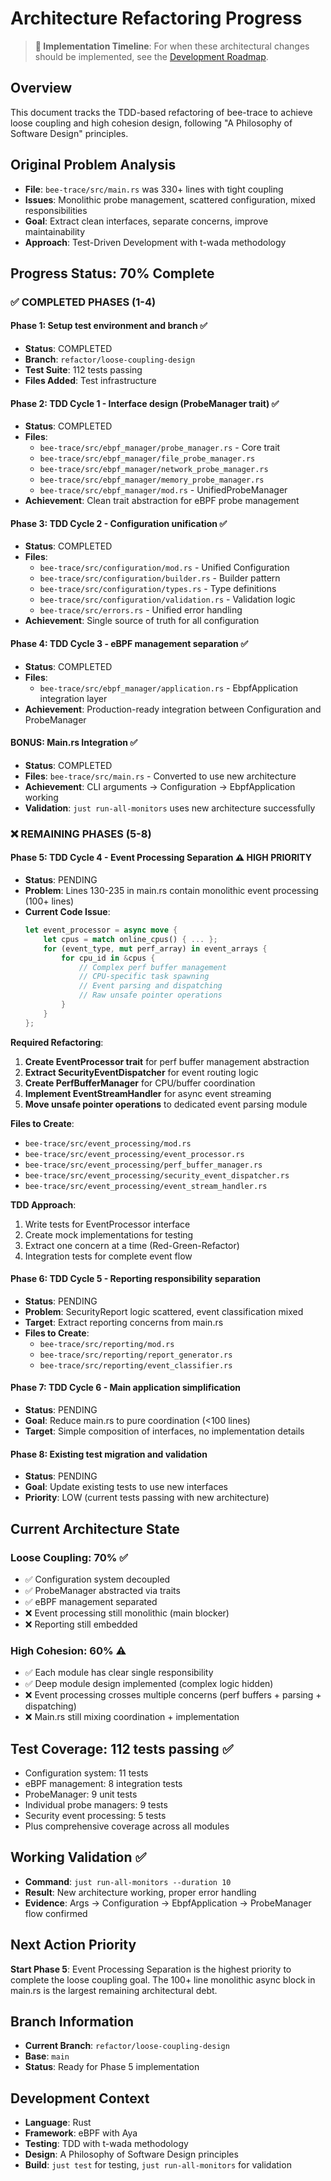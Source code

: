 # Architecture Refactoring Progress

> **📅 Implementation Timeline**: For when these architectural changes should be implemented, see the [Development Roadmap](development-roadmap.md#implementation-timeline-integration).

## Overview
This document tracks the TDD-based refactoring of bee-trace to achieve loose coupling and high cohesion design, following "A Philosophy of Software Design" principles.

## Original Problem Analysis
- **File**: `bee-trace/src/main.rs` was 330+ lines with tight coupling
- **Issues**: Monolithic probe management, scattered configuration, mixed responsibilities
- **Goal**: Extract clean interfaces, separate concerns, improve maintainability
- **Approach**: Test-Driven Development with t-wada methodology

## Progress Status: 70% Complete

### ✅ COMPLETED PHASES (1-4)

#### Phase 1: Setup test environment and branch ✅
- **Status**: COMPLETED
- **Branch**: `refactor/loose-coupling-design` 
- **Test Suite**: 112 tests passing
- **Files Added**: Test infrastructure

#### Phase 2: TDD Cycle 1 - Interface design (ProbeManager trait) ✅
- **Status**: COMPLETED
- **Files**: 
  - `bee-trace/src/ebpf_manager/probe_manager.rs` - Core trait
  - `bee-trace/src/ebpf_manager/file_probe_manager.rs`
  - `bee-trace/src/ebpf_manager/network_probe_manager.rs`
  - `bee-trace/src/ebpf_manager/memory_probe_manager.rs`
  - `bee-trace/src/ebpf_manager/mod.rs` - UnifiedProbeManager
- **Achievement**: Clean trait abstraction for eBPF probe management

#### Phase 3: TDD Cycle 2 - Configuration unification ✅
- **Status**: COMPLETED
- **Files**:
  - `bee-trace/src/configuration/mod.rs` - Unified Configuration
  - `bee-trace/src/configuration/builder.rs` - Builder pattern
  - `bee-trace/src/configuration/types.rs` - Type definitions
  - `bee-trace/src/configuration/validation.rs` - Validation logic
  - `bee-trace/src/errors.rs` - Unified error handling
- **Achievement**: Single source of truth for all configuration

#### Phase 4: TDD Cycle 3 - eBPF management separation ✅  
- **Status**: COMPLETED
- **Files**:
  - `bee-trace/src/ebpf_manager/application.rs` - EbpfApplication integration layer
- **Achievement**: Production-ready integration between Configuration and ProbeManager

#### BONUS: Main.rs Integration ✅
- **Status**: COMPLETED  
- **Files**: `bee-trace/src/main.rs` - Converted to use new architecture
- **Achievement**: CLI arguments → Configuration → EbpfApplication working
- **Validation**: `just run-all-monitors` uses new architecture successfully

### ❌ REMAINING PHASES (5-8)

#### Phase 5: TDD Cycle 4 - Event Processing Separation ⚠️ HIGH PRIORITY
- **Status**: PENDING
- **Problem**: Lines 130-235 in main.rs contain monolithic event processing (100+ lines)
- **Current Code Issue**:
  ```rust
  let event_processor = async move {
      let cpus = match online_cpus() { ... };
      for (event_type, mut perf_array) in event_arrays {
          for cpu_id in &cpus {
              // Complex perf buffer management
              // CPU-specific task spawning  
              // Event parsing and dispatching
              // Raw unsafe pointer operations
          }
      }
  };
  ```

**Required Refactoring**:
1. **Create EventProcessor trait** for perf buffer management abstraction
2. **Extract SecurityEventDispatcher** for event routing logic  
3. **Create PerfBufferManager** for CPU/buffer coordination
4. **Implement EventStreamHandler** for async event streaming
5. **Move unsafe pointer operations** to dedicated event parsing module

**Files to Create**:
- `bee-trace/src/event_processing/mod.rs`
- `bee-trace/src/event_processing/event_processor.rs` 
- `bee-trace/src/event_processing/perf_buffer_manager.rs`
- `bee-trace/src/event_processing/security_event_dispatcher.rs`
- `bee-trace/src/event_processing/event_stream_handler.rs`

**TDD Approach**:
1. Write tests for EventProcessor interface
2. Create mock implementations for testing
3. Extract one concern at a time (Red-Green-Refactor)
4. Integration tests for complete event flow

#### Phase 6: TDD Cycle 5 - Reporting responsibility separation
- **Status**: PENDING  
- **Problem**: SecurityReport logic scattered, event classification mixed
- **Target**: Extract reporting concerns from main.rs
- **Files to Create**:
  - `bee-trace/src/reporting/mod.rs`
  - `bee-trace/src/reporting/report_generator.rs`
  - `bee-trace/src/reporting/event_classifier.rs`

#### Phase 7: TDD Cycle 6 - Main application simplification  
- **Status**: PENDING
- **Goal**: Reduce main.rs to pure coordination (<100 lines)
- **Target**: Simple composition of interfaces, no implementation details

#### Phase 8: Existing test migration and validation
- **Status**: PENDING
- **Goal**: Update existing tests to use new interfaces
- **Priority**: LOW (current tests passing with new architecture)

## Current Architecture State

### Loose Coupling: 70% ✅
- ✅ Configuration system decoupled
- ✅ ProbeManager abstracted via traits
- ✅ eBPF management separated  
- ❌ Event processing still monolithic (main blocker)
- ❌ Reporting still embedded

### High Cohesion: 60% ⚠️
- ✅ Each module has clear single responsibility
- ✅ Deep module design implemented (complex logic hidden)
- ❌ Event processing crosses multiple concerns (perf buffers + parsing + dispatching)
- ❌ Main.rs still mixing coordination + implementation

## Test Coverage: 112 tests passing ✅
- Configuration system: 11 tests
- eBPF management: 8 integration tests  
- ProbeManager: 9 unit tests
- Individual probe managers: 9 tests
- Security event processing: 5 tests
- Plus comprehensive coverage across all modules

## Working Validation ✅
- **Command**: `just run-all-monitors --duration 10` 
- **Result**: New architecture working, proper error handling
- **Evidence**: Args → Configuration → EbpfApplication → ProbeManager flow confirmed

## Next Action Priority
**Start Phase 5**: Event Processing Separation is the highest priority to complete the loose coupling goal. The 100+ line monolithic async block in main.rs is the largest remaining architectural debt.

## Branch Information
- **Current Branch**: `refactor/loose-coupling-design`
- **Base**: `main`
- **Status**: Ready for Phase 5 implementation

## Development Context
- **Language**: Rust
- **Framework**: eBPF with Aya
- **Testing**: TDD with t-wada methodology
- **Design**: A Philosophy of Software Design principles
- **Build**: `just test` for testing, `just run-all-monitors` for validation
